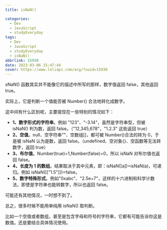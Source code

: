 ```yaml
---
title: isNaN()

categories:
  - Dev
  - JavaScript
  - studyEveryday
tags:
  - Dev
  - JavaScript
  - studyEveryday
  - isNaN()
abbrlink: 15930
date: 2023-03-06 15:47:44
cover: https://www.loliapi.com/acg/?uuid=15930
---
```


sNaN() 函数其实并不能像它的描述中所写的那样，数字值返回 false，其他返回 true。

实际上，它是判断一个值能否被 Number() 合法地转化成数字。

这中间有什么区别呢，主要提现在一些特别的情况如下：

- **1、数字形式的字符串**。例如 "123"、"-3.14"，虽然是字符串型，但被 isNaN() 判为数，返回 false。（"12,345,678"，"1.2.3" 这些返回 true）
- **2、空值**。null、空字符串""、空数组[]，都可被 Number()合法的转为 0，于是被 isNaN 认为是数，返回 false。（undefined、空对象{}、空函数等无法转数字，返回 true）
- **3、布尔值**。Number(true)=1,Number(false)=0，所以 isNaN 对布尔值也返回 false。
- **4、长度为 1 的数组**。结果取决于其中元素，即：isNaN(\[a\])=isNaN(a)，可递归。例如 isNaN(\[\["1.5"]])=false。
- **5、数字特殊形式**。例如"0xabc"、"2.5e+7"，这样的十六进制和科学计数法，即使是字符串也能转数字，所以也返回 false。

可能还有其他情况，一时想不到了。

总之，很多时候不能用单纯用 isNaN() 取判断。

比如一个空值或者数组，甚至是包含字母和符号的字符串，它都有可能告诉你这是数值。还是要结合具体情况使用。